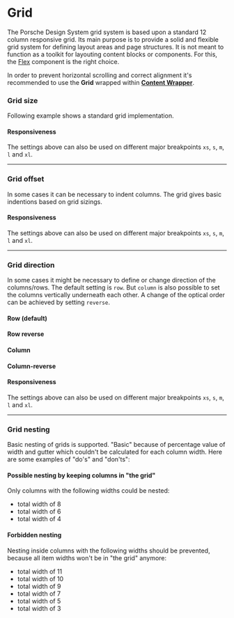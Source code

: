 # Grid

The Porsche Design System grid system is based upon a standard 12 column responsive grid. Its main purpose is to provide a solid and flexible grid system for defining layout areas and page structures. It is not meant to function as a toolkit for layouting content blocks or components. For this, the [Flex](#/components/flex) component is the right choice.

In order to prevent horizontal scrolling and correct alignment it's recommended to use the **Grid** wrapped within [**Content Wrapper**](#/components/content-wrapper).

### Grid size

Following example shows a standard grid implementation.  

<Playground :markup="size" :config="config"></Playground>

#### Responsiveness

The settings above can also be used on different major breakpoints `xs`, `s`, `m`, `l` and `xl`.

<Playground :markup="sizeResponsiveness" :config="config"></Playground>

---

### Grid offset

In some cases it can be necessary to indent columns. The grid gives basic indentions based on grid sizings.

<Playground :markup="offset" :config="config"></Playground>

#### Responsiveness

The settings above can also be used on different major breakpoints `xs`, `s`, `m`, `l` and `xl`.

<Playground :markup="offsetResponsiveness" :config="config"></Playground>

---

### Grid direction

In some cases it might be necessary to define or change direction of the columns/rows. The default setting is `row`. But `column` is also possible to set the columns vertically underneath each other. A change of the optical order can be achieved by setting `reverse`.

#### Row (default)

<Playground :markup="direction('row')" :config="config"></Playground>

#### Row reverse

<Playground :markup="direction('row-reverse')" :config="config"></Playground>

#### Column

<Playground :markup="direction('column')" :config="config"></Playground>

#### Column-reverse

<Playground :markup="direction('column-reverse')" :config="config"></Playground>

#### Responsiveness

The settings above can also be used on different major breakpoints `xs`, `s`, `m`, `l` and `xl`.

<Playground :markup="direction('{ base: \'column\', m: \'row\' }', { base: 12, m: 4 })" :config="config"></Playground>

---

### Grid nesting

Basic nesting of grids is supported. "Basic" because of percentage value of width and gutter which couldn't be calculated for each column width. Here are some examples of "do's" and "don'ts":

<Playground :markup="nesting" :config="config"></Playground>

#### Possible nesting by keeping columns in "the grid"

Only columns with the following widths could be nested:

* total width of 8
* total width of 6
* total width of 4

#### Forbidden nesting

Nesting inside columns with the following widths should be prevented, because all item widths won't be in "the grid" anymore:

* total width of 11
* total width of 10
* total width of 9
* total width of 7
* total width of 5
* total width of 3

<script lang="ts">
  import Vue from 'vue';
  import Component from 'vue-class-component';
  
  @Component
  export default class Code extends Vue {
    config = { spacing: 'block-small' };
    
    get size() {
      return `<p-grid class="example-grid">
  <p-grid-item size="12">12</p-grid-item>
</p-grid>
${Array.from(Array(11)).map((x, i) => `<p-grid class="example-grid">
  <p-grid-item size="${i+1}">${i+1}</p-grid-item>
  <p-grid-item size="${11-i}">${11-i}</p-grid-item>
</p-grid>`).join('\n')}`;
    }

    sizeResponsiveness =
`<p-grid class="example-grid">
  <p-grid-item size="{ base: 6, m: 2 }">A</p-grid-item>
  <p-grid-item size="{ base: 6, m: 10 }">B</p-grid-item>
</p-grid>`;

    get offset() {
      return `${Array.from(Array(11)).map((x, i) => `<p-grid class="example-grid">
    <p-grid-item offset="${i+1}" size="${11-i}">${i+1}</p-grid-item>
</p-grid>`).join('\n')}`;
    }
    
    offsetResponsiveness =
`<p-grid class="example-grid">
  <p-grid-item offset="{ base: 6, m: 2 }" size="{ base: 6, m: 10 }">A</p-grid-item>
</p-grid>`;

    direction(value: string, size: string = '4') {
      const attr = value ? ` direction="${value}"` : '';
      const sizeAttr = value ? ` size="${size}"` : '';
      return `<p-grid${attr} class="example-grid">
  <p-grid-item${sizeAttr}>A</p-grid-item>
  <p-grid-item${sizeAttr}>B</p-grid-item>
  <p-grid-item${sizeAttr}>C</p-grid-item>
</p-grid>`;
    }
    
    nesting =
`<p-grid>
  <p-grid-item size="6">
    <p-grid class="example-grid">
      <p-grid-item size="6">A</p-grid-item>
      <p-grid-item size="6">B</p-grid-item>
    </p-grid>
  </p-grid-item>
  <p-grid-item size="6">
    <p-grid class="example-grid">
      <p-grid-item size="4">A</p-grid-item>
      <p-grid-item size="8">B</p-grid-item>
    </p-grid>
  </p-grid-item>
</p-grid>`;


  }
</script>

<style scoped lang="scss">
  @import '~@porsche-design-system/utilities/scss';
  
  ::v-deep .example-grid p-grid-item {
    @include p-text-small;
    color: $p-color-theme-dark-default;
    text-align: center;
    background: lightskyblue;
    background-clip: content-box;
    
    &[offset] {
      color: lightskyblue;
      text-indent: calc(-100% - 48px);
    }
  }
</style>